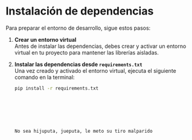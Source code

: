 # Instalación de dependencias

Para preparar el entorno de desarrollo, sigue estos pasos:

1. **Crear un entorno virtual**  
   Antes de instalar las dependencias, debes crear y activar un entorno virtual en tu proyecto para mantener las librerías aisladas.

2. **Instalar las dependencias desde `requirements.txt`**  
   Una vez creado y activado el entorno virtual, ejecuta el siguiente comando en la terminal:

   ```bash
   pip install -r requirements.txt







   No sea hijuputa, jueputa, le meto su tiro malparido
